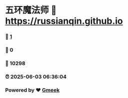 # 五环魔法师 :link: https://russianqin.github.io 
### :page_facing_up: [1](https://russianqin.github.io/tag.html) 
### :speech_balloon: 0 
### :hibiscus: 10298 
### :alarm_clock: 2025-06-03 06:36:04 
### Powered by :heart: [Gmeek](https://github.com/Meekdai/Gmeek)
